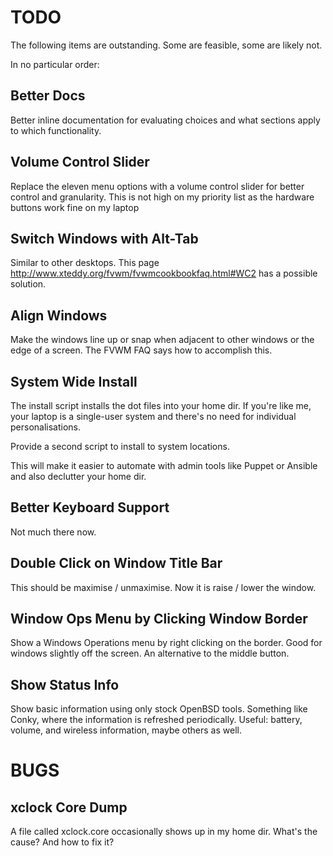 # TODO

The following items are outstanding. Some are feasible, some are likely not.

In no particular order:

## Better Docs

Better inline documentation for evaluating choices and what sections apply to which functionality.

## Volume Control Slider

Replace the eleven menu options with a volume control slider for better control and granularity. This is not high on my priority list as the hardware buttons work fine on my laptop

## Switch Windows with Alt-Tab

Similar to other desktops. This page http://www.xteddy.org/fvwm/fvwmcookbookfaq.html#WC2 has a possible solution.

## Align Windows

Make the windows line up or snap when adjacent to other windows or the edge of a screen. The FVWM FAQ says how to accomplish this.

## System Wide Install

The install script installs the dot files into your home dir. If you're like me, your laptop is a single-user system and there's no need for individual personalisations.

Provide a second script to install to system locations.

This will make it easier to automate with admin tools like Puppet or Ansible and also declutter your home dir.

## Better Keyboard Support

Not much there now.

## Double Click on Window Title Bar

This should be maximise / unmaximise. Now it is raise / lower the window.

## Window Ops Menu by Clicking Window Border

Show a Windows Operations menu by right clicking on the border. Good for windows slightly off the screen. An alternative to the middle button.

## Show Status Info

Show basic information using only stock OpenBSD tools. Something like Conky, where the information is refreshed periodically. Useful: battery, volume, and wireless information, maybe others as well.

# BUGS

## xclock Core Dump

A file called xclock.core occasionally shows up in my home dir. What's the cause? And how to fix it?
